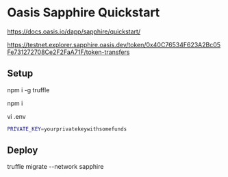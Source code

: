 # Oasis Sapphire Quickstart

https://docs.oasis.io/dapp/sapphire/quickstart/

https://testnet.explorer.sapphire.oasis.dev/token/0x40C76534F623A2Bc05Fe731272708Ce2F2FaA71F/token-transfers

## Setup

npm i -g truffle

npm i

vi .env

```bash
PRIVATE_KEY=yourprivatekeywithsomefunds
```

## Deploy

truffle migrate --network sapphire
